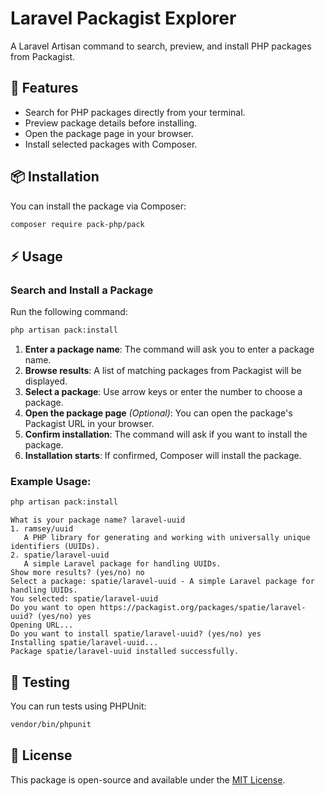# Laravel Packagist Explorer

A Laravel Artisan command to search, preview, and install PHP packages from Packagist.

## 🚀 Features
- Search for PHP packages directly from your terminal.
- Preview package details before installing.
- Open the package page in your browser.
- Install selected packages with Composer.

## 📦 Installation

You can install the package via Composer:

```bash
composer require pack-php/pack
```

## ⚡ Usage

### **Search and Install a Package**
Run the following command:

```bash
php artisan pack:install
```

1. **Enter a package name**: The command will ask you to enter a package name.
2. **Browse results**: A list of matching packages from Packagist will be displayed.
3. **Select a package**: Use arrow keys or enter the number to choose a package.
4. **Open the package page** *(Optional)*: You can open the package's Packagist URL in your browser.
5. **Confirm installation**: The command will ask if you want to install the package.
6. **Installation starts**: If confirmed, Composer will install the package.

### **Example Usage:**
```bash
php artisan pack:install
```
```
What is your package name? laravel-uuid
1. ramsey/uuid
   A PHP library for generating and working with universally unique identifiers (UUIDs).
2. spatie/laravel-uuid
   A simple Laravel package for handling UUIDs.
Show more results? (yes/no) no
Select a package: spatie/laravel-uuid - A simple Laravel package for handling UUIDs.
You selected: spatie/laravel-uuid
Do you want to open https://packagist.org/packages/spatie/laravel-uuid? (yes/no) yes
Opening URL...
Do you want to install spatie/laravel-uuid? (yes/no) yes
Installing spatie/laravel-uuid...
Package spatie/laravel-uuid installed successfully.
```

## 🧪 Testing

You can run tests using PHPUnit:

```bash
vendor/bin/phpunit
```

## 📝 License

This package is open-source and available under the [MIT License](LICENSE).
